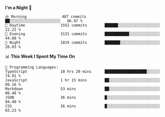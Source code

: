 <!--START_SECTION:waka-->
**I'm a Night 🦉** 

```text
🌞 Morning                487 commits         ██░░░░░░░░░░░░░░░░░░░░░░░   06.97 % 
🌆 Daytime                1552 commits        ██████░░░░░░░░░░░░░░░░░░░   22.21 % 
🌃 Evening                3131 commits        ███████████░░░░░░░░░░░░░░   44.80 % 
🌙 Night                  1819 commits        ███████░░░░░░░░░░░░░░░░░░   26.03 % 
```


📊 **This Week I Spent My Time On** 

```text
💬 Programming Languages: 
TypeScript               10 hrs 20 mins      ███████████████████░░░░░░   74.91 % 
JavaScript               1 hr 15 mins        ██░░░░░░░░░░░░░░░░░░░░░░░   09.16 % 
Markdown                 53 mins             ██░░░░░░░░░░░░░░░░░░░░░░░   06.48 % 
JSON                     36 mins             █░░░░░░░░░░░░░░░░░░░░░░░░   04.40 % 
CSS                      26 mins             █░░░░░░░░░░░░░░░░░░░░░░░░   03.23 % 
```


<!--END_SECTION:waka-->
